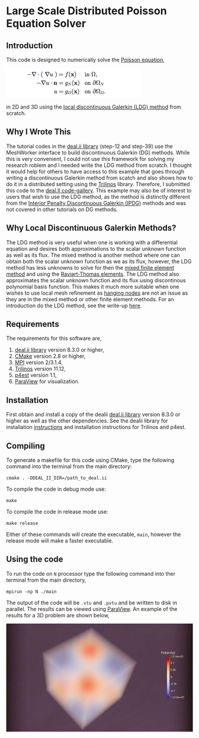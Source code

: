# Large Scale Distributed Poisson Equation Solver

## Introduction
This code is designed to numerically solve the <a href="https://en.wikipedia.org/wiki/Poisson's_equation">Poisson equation</a>,

![PoissonEquation](doc/images/Poisson_Eq.png)


in 2D and 3D using the <a href="http://www.sciencedirect.com/science/article/pii/S0168927406000651">local discontinuous Galerkin (LDG) method</a> from scratch. 

## Why I Wrote This
The tutorial codes in the <a href="http://dealii.org/">deal.ii library</a> (step-12 and step-39) use the MeshWorker interface to build discontinuous Galerkin (DG) methods. While this is very convenient, I could not use this framework for solving my research roblem and I needed write the LDG method from scratch. I thought it would help for others to have access to this example that goes through writing a discontinuous Galerkin method from scatch and also shows how to do it in a distributed setting using the <a href="https://www.trilinos.org">Trilinos</a> library. Therefore, I submitted this code to the <a href="http://dealii.org/code-gallery.html">deal.II code-gallery</a>. This example may also be of interest to users that wish to use the LDG method, as the method is distinctly different from the <a href="http://www3.nd.edu/~zxu2/acms60790S14/unified-analy-dg-elliptic-eq.pdf">Interior Penalty Discontinuous Galerkin (IPDG)</a> methods and was not covered in other tutorials on DG methods.  

## Why Local Discontinuous Galerkin Methods?
The LDG method is very useful when one is working with a differential equation and desires both approximations to the scalar unknown function as well as its flux. The mixed method is another method where one can obtain both the scalar unknown function as we as its flux, however, the LDG method has less unknowns to solve for then the <a href="https://en.wikipedia.org/wiki/Mixed_finite_element_method">
mixed finite element method</a> and using the <a href="https://en.wikipedia.org/wiki/Raviart%E2%80%93Thomas_basis_functions">Raviart-Thomas elements</a>. The LDG method also approximates the scalar unknown function and its flux using discontinous polynomial basis function. This makes it much more suitable when one wishes to use local mesh refinement as <a href="http://scicomp.stackexchange.com/questions/21372/what-is-a-hanging-node-in-the-finite-element-meshing">hanging nodes</a> are not an issue as they are in the mixed method or other finite element methods. For an introduction do the LDG method, see the write-up [here](doc/intro.pdf).


## Requirements
The requirements for this software are,
1. <a href="https://www.dealii.org">deal.ii library</a> version 8.3.0 or higher,
2. <a href="https://www.cmake.org">CMake</a> version 2.8 or higher,
3. <a href="https://www.mpich.org">MPI</a> version 2/3.1.4,
4. <a href="https://www.trilinos.org">Trilinos<a/> version 11.12,
5. <a href="http://www.p4est.org">p4est<a/> version 1.1,
6. <a href="http://www.paraview.org/">ParaView</a> for visualization.


## Installation
First obtain and install a copy of the dealii
<a href="https://www.dealii.org">deal.ii library</a> version 8.3.0 or higher as well as the other dependencies.
See the dealii library for installation <a href="http://dealii.org/8.4.1/index.html">instructions</a> and installation instructions for Trilinos and p4est.

## Compiling
To generate a makefile for this code using CMake, type the following command into the terminal from the main directory:

	cmake . -DDEAL_II_DIR=/path_to_deal.ii

To compile the code in debug mode use:

	make

To compile the code in release mode use:

	make release	

Either of these commands will create the executable, <code>main</code>, however the release mode will make a faster executable.

## Using the code
To run the code on <code>N</code> processor type the following command into ther terminal from the main directory,

	mpirun -np N ./main

The output of the code will be <code>.vtu</code> and <code>.pvtu</code> and be written to disk in parallel.  The results can be viewed using <a href="http://www.paraview.org/">ParaView</a>.  An example of the results for a 3D problem are shown below,

![Poisson](doc/images/Poisson.png)

